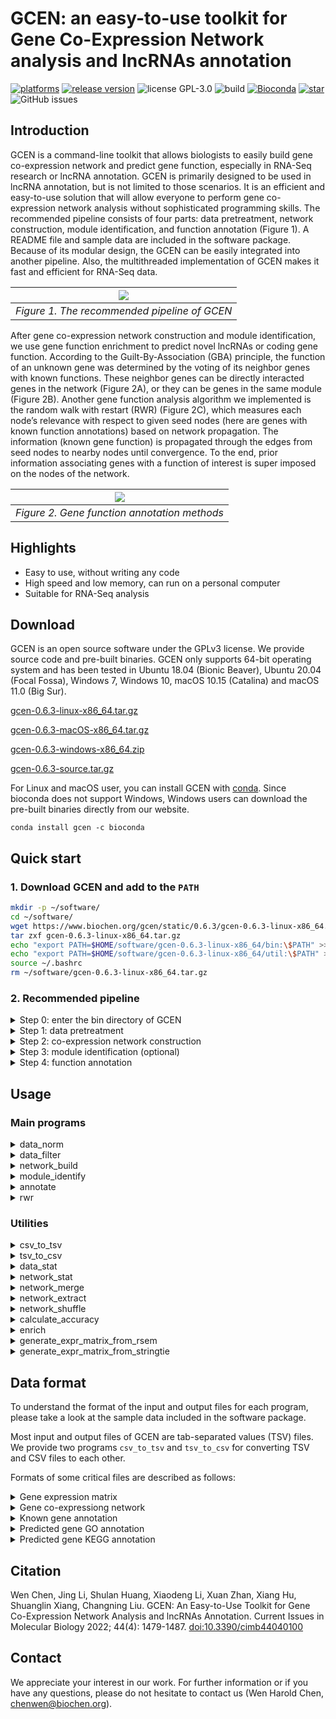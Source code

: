 # GCEN: an easy-to-use toolkit for Gene Co-Expression Network analysis and lncRNAs annotation  

[![platforms](https://img.shields.io/badge/platforms-Linux%20%7C%20macOS%20%7C%20Windows-yellowgreen)](https://www.biochen.org/gcen/)
[![release version](https://img.shields.io/github/v/release/wen-chen/gcen)](https://www.biochen.org/gcen)
![license GPL-3.0](https://img.shields.io/github/license/wen-chen/gcen)
![build](https://img.shields.io/travis/com/wen-chen/gcen)
[![Bioconda](https://img.shields.io/conda/dn/bioconda/gcen.svg?label=bioconda)](https://anaconda.org/bioconda/gcen)
[![star](https://img.shields.io/github/stars/wen-chen/gcen?style=social)](https://github.com/wen-chen/gcen/stargazers)
![GitHub issues](https://img.shields.io/github/issues/wen-chen/gcen)

## Introduction  
GCEN is a command-line toolkit that allows biologists to easily build gene co-expression network and predict gene function, especially in RNA-Seq research or lncRNA annotation. GCEN is primarily designed to be used in lncRNA annotation, but is not limited to those scenarios. It is an efficient and easy-to-use solution that will allow everyone to perform gene co-expression network analysis without sophisticated programming skills. The recommended pipeline consists of four parts: data pretreatment, network construction, module identification, and function annotation (Figure 1). A README file and sample data are included in the software package. Because of its modular design, the GCEN can be easily integrated into another pipeline. Also, the multithreaded implementation of GCEN makes it fast and efficient for RNA-Seq data.

| ![](https://www.biochen.org/gcen/static/image/gcen_1.png) | 
|:--:| 
| *Figure 1. The recommended pipeline of GCEN* |

After gene co-expression network construction and module identification, we use gene function enrichment to predict novel lncRNAs or coding gene function. According to the Guilt-By-Association (GBA) principle, the function of an unknown gene was determined by the voting of its neighbor genes with known functions. These neighbor genes can be directly interacted genes in the network (Figure 2A), or they can be genes in the same module (Figure 2B). Another gene function analysis algorithm we implemented is the random walk with restart (RWR) (Figure 2C), which measures each node’s relevance with respect to given seed nodes (here are genes with known function annotations) based on network propagation. The information (known gene function) is propagated through the edges from seed nodes to nearby nodes until convergence. To the end, prior information associating genes with a function of interest is super imposed on the nodes of the network.

| ![](https://www.biochen.org/gcen/static/image/gcen_2.png) | 
|:--:| 
| *Figure 2. Gene function annotation methods* |

## Highlights  
- Easy to use, without writing any code  
- High speed and low memory, can run on a personal computer  
- Suitable for RNA-Seq analysis  

## Download  
GCEN is an open source software under the GPLv3 license. We provide source code and pre-built binaries. GCEN only supports 64-bit operating system and has been tested in Ubuntu 18.04 (Bionic Beaver), Ubuntu 20.04 (Focal Fossa), Windows 7, Windows 10, macOS 10.15 (Catalina) and macOS 11.0 (Big Sur).  

[gcen-0.6.3-linux-x86_64.tar.gz](https://github.com/wen-chen/GCEN/releases/download/v0.6.3/gcen-0.6.3-linux-x86_64.tar.gz)  

[gcen-0.6.3-macOS-x86_64.tar.gz](https://github.com/wen-chen/GCEN/releases/download/v0.6.3/gcen-0.6.3-macOS-x86_64.tar.gz)  

[gcen-0.6.3-windows-x86_64.zip](https://github.com/wen-chen/GCEN/releases/download/v0.6.3/gcen-0.6.3-windows-x86_64.zip)  

[gcen-0.6.3-source.tar.gz](https://github.com/wen-chen/GCEN/releases/download/v0.6.3/gcen-0.6.3-source.tar.gz)  

For Linux and macOS user, you can install GCEN with [conda](https://anaconda.org/bioconda/gcen). Since bioconda does not support Windows, Windows users can download the pre-built binaries directly from our website.
```
conda install gcen -c bioconda
```

## Quick start
### 1. Download GCEN and add to the ```PATH```  
```bash
mkdir -p ~/software/
cd ~/software/
wget https://www.biochen.org/gcen/static/0.6.3/gcen-0.6.3-linux-x86_64.tar.gz
tar zxf gcen-0.6.3-linux-x86_64.tar.gz
echo "export PATH=$HOME/software/gcen-0.6.3-linux-x86_64/bin:\$PATH" >> ~/.bashrc
echo "export PATH=$HOME/software/gcen-0.6.3-linux-x86_64/util:\$PATH" >> ~/.bashrc
source ~/.bashrc
rm ~/software/gcen-0.6.3-linux-x86_64.tar.gz
```

### 2. Recommended pipeline  

<details>
<summary>Step 0: enter the bin directory of GCEN</summary>
The executable program is located in the bin directory and the sample data is located in the sample_data directory. All of the following commands can be run with the sample data. We first switch the current directory to the bin directory.

```
cd ~/software/gcen-0.6.3-linux-x86_64/bin/
```

</details>

<details>
<summary>Step 1: data pretreatment</summary>

```
./data_norm -i ../sample_data/gene_expr.tsv -o ../sample_data/gene_expr_norm.tsv -m tmm
./data_filter -i ../sample_data/gene_expr_norm.tsv -o ../sample_data/gene_expr_norm_filter.tsv -p 0.75
```

</details>

<details>
<summary>Step 2: co-expression network construction</summary>

```
./network_build -i ../sample_data/gene_expr_norm_filter.tsv -o ../sample_data/gene_co_expr.network -m spearman -p 0.001 -c 0.8 -f -t 6
```

</details>

<details>
<summary>Step 3: module identification (optional)</summary>

```
./module_identify -i ../sample_data/gene_co_expr.network -o ../sample_data/module.txt -s 0.5 -t 6
```

</details>

<details>
<summary>Step 4: function annotation</summary>

```
# network based annotation
./annotate -g ../sample_data/go-basic.obo -a ../sample_data/gene_go.assoc -n ../sample_data/gene_co_expr.network -o ../sample_data/network_go_annotation
./annotate -k ../sample_data/K2ko.tsv -a ../sample_data/gene_kegg.assoc -n ../sample_data/gene_co_expr.network -o ../sample_data/network_kegg_annotation

# module based annotation (optional)
./annotate -g ../sample_data/go-basic.obo -a ../sample_data/gene_go.assoc -m ../sample_data/module.txt -o ../sample_data/module_go_annotation
./annotate -k ../sample_data/K2ko.tsv -a ../sample_data/gene_kegg.assoc -m ../sample_data/module.txt -o ../sample_data/module_kegg_annotation

# identify genes with specific functions based on RWR (optional)
./rwr -n ../sample_data/gene_co_expr.network -g ../sample_data/rwr_interested_gene.list -o ../sample_data/rwr_result.tsv
```

</details>

## Usage  
### Main programs  
<details>
<summary>data_norm</summary>

```
description:
  The program data_norm normalizes the gene expression data.
usage:
  data_norm -i input_file -o output_file -m normalization_method
options:
  -i --input <input file>
  -o --output <output file>
  -m --method <upqt | median | deseq | tmm | hkg> normalization method (default: upqt)
  -g --gene <housekeeping gene list>  only for '--method hkg'
  -v --version display GCEN version
  -h --help print help information
example:
  data_norm -i ../sample_data/gene_expr.tsv -o ../sample_data/gene_expr_norm.tsv -m tmm
```

</details>

<details>
<summary>data_filter</summary>

```
description:
  The program data_filter filters genes according to the their expression mean and standard deviation.
usage:
  data_filter -i input_file -o output_file
options:
  -i --input <input file>
  -o --output <output file>
  -c --cutoff_mean <number> mean cutoff of gene expression (default: 0.0)
  -C --cutoff_sd <number> standard deviation cutoff of gene expression (default: 0.0)
  -p --percent_mean <number> keep a proportion of total genes based mean of gene expression (default: 1.0)
  -P --percent_sd <number> keep a proportion of total genes based standard deviation of gene expression (default: 1.0)
  -v --version display GCEN version
  -h --help print help information
example:
  data_filter -i ../sample_data/gene_expr.tsv -o ../sample_data/gene_expr_filter.tsv -p 0.75
```

</details>

<details>
<summary>network_build</summary>

```
description:
  The program network_build constructs gene co-expression network using gene expression matrix.
usage:
  network_build -i gene_expr.tsv -o gene_co_expr.network
options:
  -i --input <input file>
  -o --output <output file>
  -m --method <pearson or spearman> correlation coefficient method (default: spearman)
  -l --log <log | log2 | log10> make a log(x+1) transformation (default: not transform)
  -t --thread <number> cpu cores (default: 2)
  -p --pval <number> p value cutoff (default: 0.001)
  -c --cor <number> correlation coefficient cutoff (default: 0.1)
  -s --signed singed network (default: unsinged)
  -f --fdr calculate FDR (default: not calculated)
  -a --all output all edges without any cutoff (if -a is specified, the -p and -c are ignored)
  -v --version display GCEN version
  -h --help print help information
example:
  network_build -i ../sample_data/gene_expr_norm_filter.tsv -o ../sample_data/gene_co_expr.network -m spearman -p 0.001 -c 0.8 -f
```

</details>

<details>
<summary>module_identify</summary>

```
description:
  The program module_identify identifies the gene modules using the gene co-expression network.
usage:
  module_identify -i input_file -o output_file
options:
  -i --input <input file>
  -o --output <output file>
  -s --similarity <number> similarity cutoff (default: 0.5)
  -t --thread <number> cpu cores (default: 2)
  -v --version display GCEN version
  -h --help print help information
example:
  module_identify -i ../sample_data/gene_co_expr.network -o ../sample_data/module.txt
```

</details>

<details>
<summary>annotate</summary>

```
description:
  The program annotate can perform GO/KEGG annotation based on network or module.
usage:
  annotate -g go-basic.obo -a gene_go_association_file -n input_network -o out_dir
options:
  -g --go <go-basic.obo file>
  -k --kegg <kegg information> (if the -g/--go is specified, the -k/--kegg are ignored)
  -a --assoc <gene-GO/KEGG association file>
  -n --network <network file>
  -m --module <module file> (if -n is specified, the -m is ignored)
  -p --pval <number> p value cutoff (default: 0.05)
  -o --output <output directory>
  -t --thread <number> cpu cores (default: 2)
  -v --version display GCEN version
  -h --help print help information
examples:
  ./annotate -g ../sample_data/go-basic.obo -a ../sample_data/gene_go.assoc -n ../sample_data/gene_co_expr.network -o ../sample_data/network_go_annotation
  ./annotate -g ../sample_data/go-basic.obo -a ../sample_data/gene_go.assoc -m ../sample_data/module.txt -o ../sample_data/module_go_annotation
  ./annotate -k ../sample_data/K2ko.tsv -a ../sample_data/gene_kegg.assoc -n ../sample_data/gene_co_expr.network -o ../sample_data/network_kegg_annotation
  ./annotate -k ../sample_data/K2ko.tsv -a ../sample_data/gene_kegg.assoc -m ./sample_data/module.txt -o ../sample_data/module_kegg_annotation
```

</details>

<details>
<summary>rwr</summary>

```
description:
  The program rwr can predict potential funcation associated genes based on RWR (Random Walk with Restart) algorithm.
usage:
  rwr -n input_network -g gene_list -o output_result
options:
  -n --network <network file>
  -g --gene <seed genes list file>
  -r --gamma <number> restart probability (default: 0.5)
  -p --prob <number> probability cutoff (defalut: 0.01)
  -o --output <output file>
  -d --directed_network the input network is directed (defalut: the input network is undirected)
  -w --weighted_network the edge weights of network will be considered (defalut: all edge weights of network are set to 1.0)
  -W --weighted_gene the weights of seed genes will be considered (defalut: all weights of seed genes are set to 1.0)
  -v --version display GCEN version
  -h --help print help information
example:
  rwr -n ../sample_data/gene_co_expr.network -g ../sample_data/rwr_seed_genes.list -o ../sample_data/rwr_ranked_gene.tsv
```

</details>

### Utilities  

<details>
<summary>csv_to_tsv</summary>

```
description:
  The program csv_to_tsv converts CSV file into TSV file.
usage:
  csv_to_tsv -i input.csv -o output.tsv
options:
  -i --input <input csv file>
  -o --output <output tsv file>
  -v --version display GCEN version
  -h --help print help information
example:
  csv_to_tsv -i ../sample_data/gene_expr.csv -o ../sample_data/gene_expr.tsv
```

</details>

<details>
<summary>tsv_to_csv</summary>

```
description:
  The program csv_to_tsv converts TSV file into CSV file.
usage:
  tsv_to_csv -i input.tsv -o output.csv
options:
  -i --input <input tsv file>
  -o --output <output csv file>
  -v --version display GCEN version
  -h --help print help information
example:
  tsv_to_csv -i ../sample_data/gene_expr.tsv -o ../sample_data/gene_expr.csv
```

</details>

<details>
<summary>data_stat</summary>

```
description:
  The program data_stat calculates the statistics of gene expression matrix.
usage:
  data_stat -i input_file
options:
  -i --input <input file>
  -v --version display GCEN version
  -h --help print help information
example:
  data_stat -i ../sample_data/gene_expr.tsv
```

</details>

<details>
<summary>network_stat</summary>

```
description:
  The program network_stat calculates the statistics of network.
usage:
  network_stat -i input_file
options:
  -i --input <input file>
  -v --version display GCEN version
  -h --help print help information
example:
  network_stat -i ../sample_data/gene_co_expr.network
```

</details>

<details>
<summary>network_merge</summary>

```
description:
  The program network_merge merges two or more networks.
usage:
  network_merge -i input_files -o output_file
options:
  -i --input <input files> multiple files are separated by commas
  -o --output <output file>
  -c --cor <number> correlation coefficient cutoff (default: 0.5)
  -h --help print help information
example:
  network_merge -i ../sample_data/test_1.network,../sample_data/test_2.network -o ../sample_data/test_merge.network
```

</details>

<details>
<summary>network_extract</summary>

```
description:
  The program network_extract extracts subnetwork based on a gene list.
usage:
  network_extract -i input.network -g gene_list.txt -o output.network
options:
  -i --input <input network file>
  -o --output <output network file>
  -g --gene <gene list file>
  -v --version display GCEN version
  -h --help print help information
example:
  network_extract -i ../sample_data/gene_co_expr.network -g ../sample_data/gene_list.txt -o ../sample_data/sub.network
```

</details>

<details>
<summary>network_shuffle</summary>

```
description:
  The program network_shuffle random shuffles network with degree preserving.
usage:
  network_shuffle -i input.network -o output.network
options:
  -i --input <input network file>
  -o --output <output network file>
  -s --swap <number> multiples of edges number for double-edge swaps to perform (default 100)
  -v --version display GCEN version
  -h --help print help information
example:
  network_shuffle -i ../sample_data/test_1.network -o ../sample_data/random_shuffled.network
```

</details>

<details>
<summary>calculate_accuracy</summary>

```
description:
  The program calculate_accuracy calculate the accuracy of prediction.
usage:
  calculate_accuracy -g go-basic.obo -a gene_go_association_file -n input_network
options:
  -g --go <go-basic.obo file>
  -a --assoc <gene-GO/KEGG association file>
  -n --network <network file>
  -p --pval <number> p value cutoff (default: 0.05)
  -t --thread <number> cpu cores (default: 2)
  -v --version display GCEN version
  -h --help print help information
examples:
  ./calculate_accuracy -g ../sample_data/go-basic.obo -a ../sample_data/gene_go.assoc -n ../sample_data/gene_co_expr.network
```

</details>

<details>
<summary>enrich</summary>

```
description:
  The program enrich can perform GO/KEGG enrichment.
usage:
  enrich -e enrichment_gene_list_file -b background_gene_list_file -g go-basic.obo -a gene_go_association_file -p p_value_cutoff -o out_put_file
options:
  -e --enrich <enrichment gene list file>
  -b --background <background gene list file>
  -g --go <go-basic.obo file>
  -k --kegg <kegg information> (if the -g/--go is specified, the -k/--kegg are ignored)
  -a --assoc <gene/go association file>
  -p --pval <number> p value cutoff (default: 0.05)
  -o --output <output file>
  -v --version display GCEN version
  -h --help print help information
examples:
  enrich -e ../sample_data/enrichment_gene.list -b ../sample_data/background_gene.list -g ../sample_data/go-basic.obo -a ../sample_data/gene_go.assoc -p 0.05 -o ../sample_data/enrichment.go
  enrich -e ../sample_data/enrichment_gene.list -b ../sample_data/background_gene.list -k ../sample_data/K2ko.tsv -a ../sample_data/gene_kegg.assoc -p 0.05 -o ../sample_data/enrichment.kegg
```

</details>

<details>
<summary>generate_expr_matrix_from_rsem</summary>

```
description:
  The program generate_expr_matrix_from_rsem generates gene expression matrix from RSEM outputs.
usage:
  generate_expr_matrix_from_rsem -i input_file -o output_file
options:
  -i --input <input file> a text file with sample ID and path to its RSEM result file on each line
  -o --output <output file>
  -t --tpm output TPM value instead of FPKM vaule
  -v --version display GCEN version
  -h --help print help information
example:
  generate_expr_matrix_from_rsem -i ../sample_data/rsem/rsem_sample.txt -o ../sample_data/rsem/rsem_gene_expr.tsv
```

</details>

<details>
<summary>generate_expr_matrix_from_stringtie</summary>

```
description:
  The program generate_expr_matrix_from_stringtie generates gene expression matrix from StringTie outputs.
usage:
  generate_expr_matrix_from_stringtie -i input_file -o output_file
options:
  -i --input <input file> a text file with sample ID and path to its GTF file on each line
  -o --output <output file>
  -t --tpm output TMP value instead of FPKM vaule
  -v --version display GCEN version
  -h --help print help information
example:
  generate_expr_matrix_from_stringtie -i ../sample_data/stringtie/stringtie_sample.txt -o ../sample_data/stringtie/stringtie_gene_expr.tsv
```

</details>

## Data format  
To understand the format of the input and output files for each program, please take a look at the sample data included in the software package.  

Most input and output files of GCEN are tab-separated values (TSV) files. We provide two programs ```csv_to_tsv``` and ```tsv_to_csv``` for converting TSV and CSV files to each other.

Formats of some critical files are described as follows:

<details>
<summary>Gene expression matrix</summary>
The first column are gene name, the others are gene expression value.

```
#gene	SRR372787	SRR372788	SRR372789	SRR372790	SRR372791	SRR372792
ENSDARG00000117464	0.00	55.64	8.33	219.56	0.00	249.22
ENSDARG00000117133	0.00	21.20	0.00	18.15	0.00	29.70
ENSDARG00000117089	62.73	55.50	318.04	240.76	96.14	69.75
ENSDARG00000116743	18.43	219.98	6.71	189.01	11.30	221.65
ENSDARG00000115987	0.00	92.30	0.00	78.53	24.40	108.66
```

</details>

<details>
<summary>Gene co-expressiong network</summary>
Each column is gene a, gene b, correlation coefficent, p-value, FDR.

```
#node1	node2	correlation	p-value	FDR
ENSDARG00000039935	ENSDARG00000062108	0.881139	2.988639e-06	8.097798e-05
ENSDARG00000039935	ENSDARG00000016088	0.867002	6.652075e-06	1.420293e-04
ENSDARG00000039935	ENSDARG00000099024	0.823607	4.842646e-05	5.762282e-04
ENSDARG00000039935	ENSDARG00000001803	0.805322	9.588506e-05	9.389785e-04
ENSDARG00000039935	ENSDARG00000019835	0.885008	2.359077e-06	6.912051e-05
```

</details>

<details>
<summary>Known gene annotation</summary>
The first column are genename, the others are annotation. For genes with multiple annotations, a format with multiple rows (two columns per row, for gene and annotation) per gene is also acceptable.

```
ENSG00000211780	GO:0005886
ENSG00000211780	GO:0002250
ENSG00000211664	GO:0002377	GO:0005886	GO:0006955	GO:0005615	GO:0003823	GO:0002250
ENSG00000231292	GO:0002377	GO:0005615	GO:0006955
ENSG00000271383	GO:0005737
```

</details>

<details>
<summary>Predicted gene GO annotation</summary>

```
GO	name	name_space	enrichment	study_count	study_n	pop_count	pop_n	p_val
GO:0035672	oligopeptide transmembrane transport	biological_process	e	3	49	3	973	0.000120375
GO:0006857	oligopeptide transport	biological_process	e	3	49	3	973	0.000120375
GO:0044281	small molecule metabolic process	biological_process	e	12	49	91	973	0.00109452
GO:0006766	vitamin metabolic process	biological_process	e	3	49	5	973	0.00111971
GO:0006446	regulation of translational initiation	biological_process	e	3	49	5	973	0.00111971
```

</details>

<details>
<summary>Predicted gene KEGG annotation</summary>
The first column are gene name, the others are gene expression value.

```
ko	name	enrichment	study_count	study_n	pop_count	pop_n	p_val
ko02010	ABC transporters	e	4	50	7	443	0.00391765
ko04070	Phosphatidylinositol signaling system	e	2	50	3	443	0.0348134
ko04011	MAPK signaling pathway - yeast	e	2	50	3	443	0.0348134
ko04977	Vitamin digestion and absorption	e	2	50	3	443	0.0348134
ko00520	Amino sugar and nucleotide sugar metabolism	e	2	50	3	443	0.0348134
```

</details>

## Citation  
Wen Chen, Jing Li, Shulan Huang, Xiaodeng Li, Xuan Zhan, Xiang Hu, Shuanglin Xiang, Changning Liu. GCEN: An Easy-to-Use Toolkit for Gene Co-Expression Network Analysis and lncRNAs Annotation. Current Issues in Molecular Biology 2022; 44(4): 1479-1487. [doi:10.3390/cimb44040100](https://doi.org/10.3390/cimb44040100)  

## Contact  
We appreciate your interest in our work. For further information or if you have any questions, please do not hesitate to contact us (Wen Harold Chen, chenwen@biochen.org).

